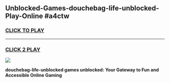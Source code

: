 
## Unblocked-Games-douchebag-life-unblocked-Play-Online #a4ctw
<h3>
<a href="https://news.freeplayer.one?title=douchebag-life-unblocked&ref=3">CLICK TO PLAY</a></h3>
<hr>

<h3>
<a href="https://news.freeplayer.one?title=douchebag-life-unblocked&ref=3">CLICK 2 PLAY</a>
  
</h3>

<a href="https://news.freeplayer.one?title=douchebag-life-unblocked&ref=3"><img src="https://clearcache.store/games.png"></a>


**douchebag-life-unblocked games unblocked: Your Gateway to Fun and Accessible Online Gaming**
